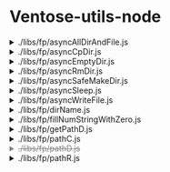 # Ventose-utils-node

<details>
  <summary> ./libs/fp/asyncAllDirAndFile.js </summary>
  <br>
  
```js
/**
 * 给定文件夹，获取文件夹下所有文件夹和文件
 * 
 * @param {*} array_all ["/home/user/doc"] 需要在传入之前对路径用pathD处理成绝对路径
 * @param {any} array_dir []
 * @param {any} array_file []
 * @returns [dirs,files]
 */
```
</details>

<details>
  <summary> ./libs/fp/asyncCpDir.js </summary>
  <br>
  
```js
/**
 * 将源文件夹下的所有文件夹及文件复制到目标文件夹下，保持同样的接口
 * - 参数必须是绝对路径
 * @param {any} str_srcdir 原文件夹
 * @param {any} str_targetdir 目标文件夹
 */
```
</details>

<details>
  <summary> ./libs/fp/asyncEmptyDir.js </summary>
  <br>
  
```js
/**
 * 删除文件夹下所有问价及将文件夹下所有文件清空
 * @param {*} path
 */
```
</details>

<details>
  <summary> ./libs/fp/asyncRmDir.js </summary>
  <br>
  
```js
/**
 * 删除目录
 * @param {*} string_pathName
 * @returns
 */
```
</details>

<details>
  <summary> ./libs/fp/asyncSafeMakeDir.js </summary>
  <br>
  
```js
/**
 * 保证路径存在;如果存在就直接返回true，不存在就让它存在，再返回true;
 * @param {*} path_dir
 * @returns true
 */
```
</details>

<details>
  <summary> ./libs/fp/asyncSleep.js </summary>
  <br>
  
```js
/**
 * 异步等待 
 * 
 * @param {any} timeout 毫秒
 * @returns 
 */
```
</details>

<details>
  <summary> ./libs/fp/asyncWriteFile.js </summary>
  <br>
  
```js
/**
 * force写入文件：没有文件就创建，有就覆盖
 * @param {*} path_file
 * @param {*} content
 */
```
</details>

<details>
  <summary> ./libs/fp/dirName.js </summary>
  <br>
  
```js
/**
 * 获取路径的父目录
 * @param {*} pathName
 * @returns
 */
```
</details>

<details>
  <summary> ./libs/fp/fillNumStringWithZero.js </summary>
  <br>
  
```js
/**
 * 用0填充数字:1.jpg => 0001.jpg
 * @param {any} _num 
 * @param {any} _length 
 */
```
</details>

<details>
  <summary> ./libs/fp/getPathD.js </summary>
  <br>
  
```js
/**
 * path.resolve(__dirname,...args) 简写 
 * - const pathD = _n.getPathD(__dirname)
 * - 必须要注入__dirname
 * - pathD("../libs")
 * 
 * @param {any} this_dir : __dirname
 * @returns pathD
 */
```
</details>

<details>
  <summary> ./libs/fp/pathC.js </summary>
  <br>
  
```js
/**
 * path.resolve(process.cwd(),...args) 简写
 * @param  {...any} args
 * @returns
 */
```
</details>

<details>
  <summary style="color:gray;text-decoration-line: line-through;"> ./libs/fp/pathD.js </summary>
  <br>
  
```js
/**
 * @Deprecated
 * __dirname 只能代表当前执行文件的地址，必须运行时注入
 * 使用PathD代替
 * path.resolve(__dirname,...args) 简写
 * @param  {...any} args
 * @returns
 */
```
</details>

<details>
  <summary> ./libs/fp/pathR.js </summary>
  <br>
  
```js
/**
 * path.resolve 简写
 * @param  {...any} args
 * @returns
 */
```
</details>
